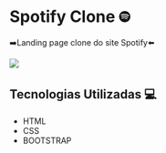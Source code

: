 # Spotify Clone <img src="imgs/favicon.png" width="20px">

➡️Landing page clone do site Spotify⬅️

[<img src="./spotifyclone.gif">]()

## Tecnologias Utilizadas 💻

- HTML 
- CSS
- BOOTSTRAP

